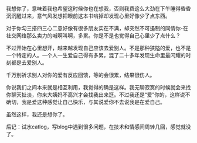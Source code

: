 我想你了，意味着我也希望这时候你也在想我，否则我费这么大劲在下午睡得昏昏沉沉醒过来，意气风发想把眼前这本书啃掉却发现心里好像少了点东西。

对于你勾三搭四三心二意好像有很多朋友实在不满，却突然不可遏制的同情你-在社交网络那么卖力的喊啊叫啊，多累。你是不是也觉得自己心里少了点什么？

不过开始在心里想开，越来越发现自己应该去爱别人。不是那种狭隘的爱，也不是一个特定的人。一个人一生爱自己得有多累，混了二十多年发现生命里最闪耀的时刻都是去爱别人。

千万别祈求别人对你的爱有反应回馈，等的会很累，结果很伤人。

你说我们之间本来就是相互利用，我觉得的确是这样。我无聊寂寞的时候就会来找你聊天扯淡，你来大姨妈不高兴才会找我出来逛。不过我还是“爱”你的，这样说不确切，我是爱这种感觉让自己快乐，与其说爱你不去说我是在爱自己。

虽然这样，我还是想你了。


后记：试水catlog，写blog中遇到很多问题，在技术和情感间周转几回，感觉就没了。
